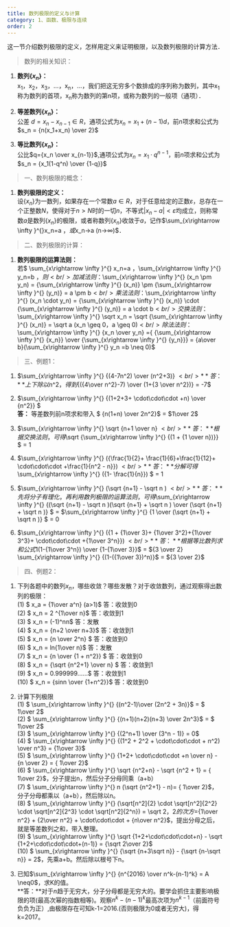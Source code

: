 ```yaml
---
title: 数列极限的定义与计算
category: 1、函数、极限与连续
order: 2
---
```


这一节介绍数列极限的定义，怎样用定义来证明极限，以及数列极限的计算方法．

> 数列的相关知识：

1. **数列{$x_n$}：**<br/>
    x<sub>1</sub>，x<sub>2</sub>，x<sub>3</sub>，…，x<sub>n</sub>，…，我们把这无穷多个数排成的序列称为数列，其中x<sub>1</sub>称为数列的首项，x<sub>n</sub>称为数列的第n项，或称为数列的一般项（通项）．<br/>

2. **等差数列{$x_n$}：**<br/>
    公差 $d=x_n-x_{n-1}∈R$，通项公式为$x_n=x_1+(n-1)d$，前$n$项求和公式为$s_n = {n(x_1+x_n) \over 2}$<br/>

3. **等比数列{$x_n$}：**<br/>
	公比$q={x_n \over x_{n-1}}$,通项公式为$x_n=x_1 · q^{n-1}$，前$n$项求和公式为$s_n = {x_1(1-q^n) \over {1-q}}$<br/>

> 一、数列极限的概念：

1. **数列极限的定义：**<br/>
    设{$x_n$}为一数列，如果存在一个常数$a∈R$，对于任意给定的正数$ε$，总存在一个正整数$N$，使得对于$n>N$时的一切$n$，不等式$|x_n-a|<ε$均成立，则称常数$a$是数列{$x_n$}的极限，或者称数列{$x_n$}收敛于$a$，记作$\sum_{x\rightarrow \infty }^{}x_n=a $，或$x_n→a (n→∞)$．

> 二、数列极限的计算：

1. **数列极限的运算法则：**<br/>
	若$ \sum_{x\rightarrow \infty }^{} x_n=a $，$\sum_{x\rightarrow \infty }^{} y_n=b $，则<br/>
	加减法则：$\sum_{x\rightarrow \infty }^{} (x_n \pm y_n) = {\sum_{x\rightarrow \infty }^{} (x_n)} \pm {\sum_{x\rightarrow \infty }^{} (y_n)} = a \pm b$<br/>
	乘法法则：$\sum_{x\rightarrow \infty }^{} (x_n \cdot y_n) = {\sum_{x\rightarrow \infty }^{} (x_n)} \cdot {\sum_{x\rightarrow \infty }^{} (y_n)} = a \cdot b$<br/>
	交换法则：$\sum_{x\rightarrow \infty }^{} \sqrt x_n = \sqrt {\sum_{x\rightarrow \infty }^{} (x_n)} = \sqrt a (x_n \geq 0，a \geq 0)$<br/>
	除法法则：$\sum_{x\rightarrow \infty }^{} {x_n \over y_n} ={ {\sum_{x\rightarrow \infty }^{} {x_n}} \over {\sum_{x\rightarrow \infty }^{} {y_n}}} = {a\over b}(\sum_{x\rightarrow \infty }^{} y_n =b \neq 0)$ <br/>


> 三、例题1：

1. $\sum_{x\rightarrow \infty }^{} {(4-7n^2) \over (n^2+3)} $<br/>
	**答：** 上下除以$n^2$，得到${({4\over n^2}-7) \over (1+{3 \over n^2})} = -7$<br/>
	
2. $\sum_{x\rightarrow \infty }^{} {(1+2+3+ \cdot\cdot\cdot +n) \over {n^2}} $<br/>
	**答：** 等差数列前n项求和带入 $ {n(1+n) \over 2n^2}$ = $1\over 2$<br/>

3. $\sum_{x\rightarrow \infty }^{} \sqrt {n+1 \over n} $<br/>
	**答：** 根据交换法则，可得$\sqrt {\sum_{x\rightarrow \infty }^{}  {(1 +  {1 \over n})}} $ = 1<br/>

4. $\sum_{x\rightarrow \infty }^{} ({\frac{1}{2}+ \frac{1}{6}+\frac{1}{12}+ \cdot\cdot\cdot +\frac{1}{n^2 - n}}) $<br/>
	**答：** 分解可得$\sum_{x\rightarrow \infty }^{} ({1- \frac{1}{n}}) $ = 1<br/>

5. $\sum_{x\rightarrow \infty }^{} (\sqrt {n+1} - \sqrt n ) $<br/>
	**答：** 先将分子有理化，再利用数列极限的运算法则，可得$\sum_{x\rightarrow \infty }^{} {(\sqrt {n+1} - \sqrt n )(\sqrt {n+1} + \sqrt n ) \over (\sqrt {n+1} + \sqrt n )} $ = $\sum_{x\rightarrow \infty }^{} {1 \over (\sqrt {n+1} + \sqrt n )} $ = 0<br/>

6. $\sum_{x\rightarrow \infty }^{} ({1 + {1\over 3}+ {1\over 3^2}+{1\over 3^3}+ \cdot\cdot\cdot +{1\over 3^n}}) $<br/>
	**答：** 根据等比数列求和公式$1(1-{1\over 3^n}) \over {1-{1\over 3}}$ = ${3 \over 2} \sum_{x\rightarrow \infty }^{} {(1-({1\over 3})^n)}$ = ${3 \over 2}$<br/>

> 四、例题2：

1. 下列各题中的数列${x_n}$，哪些收敛？哪些发散？对于收敛数列，通过观察得出数列的极限：<br/>
(1) $ x_a = {1\over a^n} (a>1)$ 答：收敛到0<br/>
(2) $ x_n = 2 ^{1\over n}$ 答：收敛到1<br/>
(3) $ x_n = (-1)^nn$ 答：发散<br/>
(4) $ x_n = {n+2 \over n+3}$ 答：收敛到1<br/>
(5) $ x_n = {n \over 2^n} $ 答：收敛到0<br/>
(6) $ x_n = ln{1\over n}$ 答：发散<br/>
(7) $ x_n = {n \over {1 + n^2}} $ 答：收敛到0<br/>
(8) $ x_n = {\sqrt {n^2+1} \over n} $ 答：收敛到1<br/>
(9) $ x_n = 0.999999......$ 答：收敛到1<br/>
(10) $ x_n = {sinn \over {1+n^2}}$ 答：收敛到0<br/>

2. 计算下列极限<br/>
(1) $ \sum_{x\rightarrow \infty }^{} {(n^2-1)\over (2n^2 + 3n)}$ = $ 1\over 2$<br/>
(2) $ \sum_{x\rightarrow \infty }^{} {(n+1)(n+2)(n+3) \over 2n^3}$ =  $ 1\over 2$<br/>
(3) $ \sum_{x\rightarrow \infty }^{} {(2^n+1) \over (3^n - 1)} = 0$<br/>
(4) $ \sum_{x\rightarrow \infty }^{} {(1^2 + 2^2 + \cdot\cdot\cdot + n^2) \over n^3} = {1\over 3}$<br/>
(5) $ \sum_{x\rightarrow \infty }^{} {1+2+ \cdot\cdot\cdot +n \over n} - {n \over 2} = { 1\over 2}$<br/>
(6) $ \sum_{x\rightarrow \infty }^{} \sqrt {n^2+n} - \sqrt {n^2 + 1} = { 1\over 2}$，分子提出n，然后分子分母同乘（a+b）<br/>
(7) $ \sum_{x\rightarrow \infty }^{} n (\sqrt {n^2+1} - n)= { 1\over 2}$，分子分母都乘以（a+b），然后除以n。<br/>
(8) $ \sum_{x\rightarrow \infty }^{} (\sqrt[n^2]{2} \cdot \sqrt[n^2]{2^2} \cdot \sqrt[n^2]{2^3} \cdot \sqrt[n^2]{2^n}) = \sqrt 2$，2的次方=${1\over n^2} + {2\over n^2} + \cdot\cdot\cdot + {n\over n^2}$，提出分母之后，就是等差数列之和，带入整理。 <br/>
(9) $ \sum_{x\rightarrow \infty }^{} \sqrt {1+2+\cdot\cdot\cdot+n} - \sqrt {1+2+\cdot\cdot\cdot+(n-1)} = {\sqrt 2\over 2}$<br/>
(10) $ \sum_{x\rightarrow \infty }^{} {\sqrt {n+3\sqrt n}} - {\sqrt {n-\sqrt n}}  = 2$，先乘a+b。然后除以根号下n。<br/>


3. 已知$\sum_{x\rightarrow \infty }^{} {n^{2016} \over n^k-(n-1)^k} = A \neq0$，求K的值。<br/>
	**答：**对于$n$趋于无穷大，分子分母都是无穷大的。要学会抓住主要影响极限的项(最高次幂的指数相等)。观察${n^k-(n-1)^k}$最高次项为$n^{k-1}$（前面符号负负为正）,由极限存在可知k-1=2016.(否则极限为0或者无穷大)，得k=2017。<br/>
	